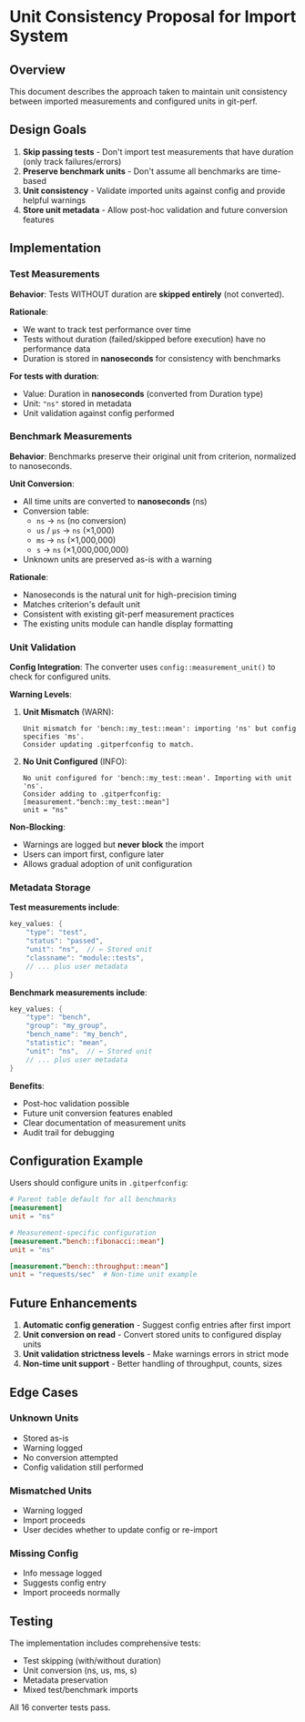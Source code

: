 # Unit Consistency Proposal for Import System

## Overview

This document describes the approach taken to maintain unit consistency between imported measurements and configured units in git-perf.

## Design Goals

1. **Skip passing tests** - Don't import test measurements that have duration (only track failures/errors)
2. **Preserve benchmark units** - Don't assume all benchmarks are time-based
3. **Unit consistency** - Validate imported units against config and provide helpful warnings
4. **Store unit metadata** - Allow post-hoc validation and future conversion features

## Implementation

### Test Measurements

**Behavior**: Tests WITHOUT duration are **skipped entirely** (not converted).

**Rationale**:
- We want to track test performance over time
- Tests without duration (failed/skipped before execution) have no performance data
- Duration is stored in **nanoseconds** for consistency with benchmarks

**For tests with duration**:
- Value: Duration in **nanoseconds** (converted from Duration type)
- Unit: `"ns"` stored in metadata
- Unit validation against config performed

### Benchmark Measurements

**Behavior**: Benchmarks preserve their original unit from criterion, normalized to nanoseconds.

**Unit Conversion**:
- All time units are converted to **nanoseconds** (ns)
- Conversion table:
  - `ns` → `ns` (no conversion)
  - `us` / `μs` → `ns` (×1,000)
  - `ms` → `ns` (×1,000,000)
  - `s` → `ns` (×1,000,000,000)
- Unknown units are preserved as-is with a warning

**Rationale**:
- Nanoseconds is the natural unit for high-precision timing
- Matches criterion's default unit
- Consistent with existing git-perf measurement practices
- The existing units module can handle display formatting

### Unit Validation

**Config Integration**:
The converter uses `config::measurement_unit()` to check for configured units.

**Warning Levels**:

1. **Unit Mismatch** (WARN):
   ```
   Unit mismatch for 'bench::my_test::mean': importing 'ns' but config specifies 'ms'.
   Consider updating .gitperfconfig to match.
   ```

2. **No Unit Configured** (INFO):
   ```
   No unit configured for 'bench::my_test::mean'. Importing with unit 'ns'.
   Consider adding to .gitperfconfig: [measurement."bench::my_test::mean"]
   unit = "ns"
   ```

**Non-Blocking**:
- Warnings are logged but **never block** the import
- Users can import first, configure later
- Allows gradual adoption of unit configuration

### Metadata Storage

**Test measurements include**:
```rust
key_values: {
    "type": "test",
    "status": "passed",
    "unit": "ns",  // ← Stored unit
    "classname": "module::tests",
    // ... plus user metadata
}
```

**Benchmark measurements include**:
```rust
key_values: {
    "type": "bench",
    "group": "my_group",
    "bench_name": "my_bench",
    "statistic": "mean",
    "unit": "ns",  // ← Stored unit
    // ... plus user metadata
}
```

**Benefits**:
- Post-hoc validation possible
- Future unit conversion features enabled
- Clear documentation of measurement units
- Audit trail for debugging

## Configuration Example

Users should configure units in `.gitperfconfig`:

```toml
# Parent table default for all benchmarks
[measurement]
unit = "ns"

# Measurement-specific configuration
[measurement."bench::fibonacci::mean"]
unit = "ns"

[measurement."bench::throughput::mean"]
unit = "requests/sec"  # Non-time unit example
```

## Future Enhancements

1. **Automatic config generation** - Suggest config entries after first import
2. **Unit conversion on read** - Convert stored units to configured display units
3. **Unit validation strictness levels** - Make warnings errors in strict mode
4. **Non-time unit support** - Better handling of throughput, counts, sizes

## Edge Cases

### Unknown Units
- Stored as-is
- Warning logged
- No conversion attempted
- Config validation still performed

### Mismatched Units
- Warning logged
- Import proceeds
- User decides whether to update config or re-import

### Missing Config
- Info message logged
- Suggests config entry
- Import proceeds normally

## Testing

The implementation includes comprehensive tests:
- Test skipping (with/without duration)
- Unit conversion (ns, us, ms, s)
- Metadata preservation
- Mixed test/benchmark imports

All 16 converter tests pass.
